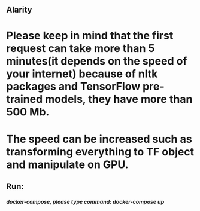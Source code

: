 ## Alarity

# Please keep in mind that the first request can take more than 5 minutes(it depends on the speed of your internet) because of nltk packages and TensorFlow pre-trained models, they have more than 500 Mb.

# The speed can be increased such as transforming everything to TF object and manipulate on GPU. 

## Run:

##### docker-compose, please type command: docker-compose up 